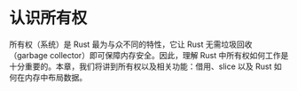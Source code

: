 # 认识所有权

所有权（系统）是 Rust 最为与众不同的特性，它让 Rust 无需垃圾回收（garbage collector）即可保障内存安全。因此，理解 Rust 中所有权如何工作是十分重要的。本章，我们将讲到所有权以及相关功能：借用、slice 以及 Rust 如何在内存中布局数据。
